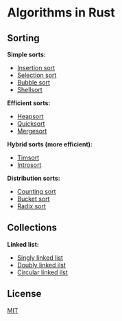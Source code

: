 # Algorithms in Rust

## Sorting

**Simple sorts:**

- [Insertion sort](src/sorting/insertion_sort)
- [Selection sort](src/sorting/selection_sort)
- [Bubble sort](src/sorting/bubble_sort)
- [Shellsort](src/sorting/shellsort)

**Efficient sorts:**

- [Heapsort](src/sorting/heapsort)
- [Quicksort](src/sorting/quicksort)
- [Mergesort](src/sorting/mergesort)

**Hybrid sorts (more efficient):**

- [Timsort](src/sorting/timsort)
- [Introsort](src/sorting/introsort)

**Distribution sorts:**

- [Counting sort](src/sorting/counting_sort)
- [Bucket sort](src/sorting/bucket_sort)
- [Radix sort](src/sorting/radix_sort)

## Collections

**Linked list:**

- [Singly linked list](src/collections/linkedList#singly-linked-list)
- [Doubly linked ilst](src/collections/linkedList#doubly-linked-list)
- [Circular linked ilst](src/collections/linkedList#circular-linked-list)

## License

[MIT](LICENSE)
